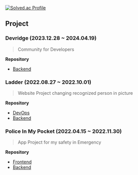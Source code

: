 

[![Solved.ac Profile](http://mazassumnida.wtf/api/v2/generate_badge?boj=vo3ov1111)](https://solved.ac/vo3ov1111/)

## Project
### Devridge (2023.12.28 ~ 2024.04.19)
> Community for Developers
>
**Repository**
* [Backend](https://github.com/devridge-team-project/devridge-server)

### Ladder (2022.08.27 ~ 2022.10.01)
> Website Project changing recognized person in picture
>
**Repository**
* [DevOps](https://github.com/2022-SeongNam-Team-C/Ladder-docker)
* [Backend](https://github.com/2022-SeongNam-Team-C/Ladder-Backend)
### Police In My Pocket (2022.04.15 ~ 2022.11.30)
> App Project for my safety in Emergency
>
**Repository**
* [Frontend](https://github.com/hanium-project/Police-in-my-pocket-frontend)
* [Backend](https://github.com/hanium-project/Police-in-my-pocket-backend)
